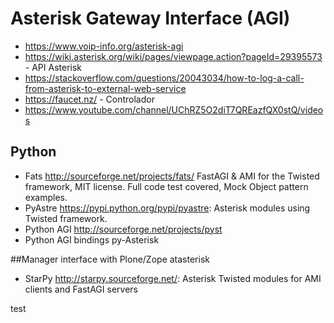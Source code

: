 # Asterisk Gateway Interface (AGI)

- https://www.voip-info.org/asterisk-agi
- https://wiki.asterisk.org/wiki/pages/viewpage.action?pageId=29395573 - API Asterisk
- https://stackoverflow.com/questions/20043034/how-to-log-a-call-from-asterisk-to-external-web-service
- https://faucet.nz/ - Controlador
- https://www.youtube.com/channel/UChRZ5O2diT7QREazfQX0stQ/videos

## Python

- Fats http://sourceforge.net/projects/fats/ FastAGI & AMI for the Twisted framework, MIT license. Full code test covered, Mock Object pattern examples.
- PyAstre https://pypi.python.org/pypi/pyastre: Asterisk modules using Twisted framework.
- Python AGI http://sourceforge.net/projects/pyst
- Python AGI bindings py-Asterisk

##Manager interface with Plone/Zope atasterisk

- StarPy http://starpy.sourceforge.net/: Asterisk Twisted modules for AMI clients and FastAGI servers

test
